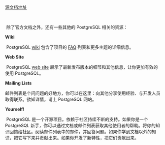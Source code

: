 [源文档地址](https://www.postgresql.org/docs/13/resources.html)

​	

​	除了官方文档之外，还有一些其他的 PostgreSQL 相关的资源：

**Wiki**

​	PostgreSQL [wiki](https://wiki.postgresql.org/wiki/Main_Page) 包含了项目的 [FAQ](https://wiki.postgresql.org/wiki/Frequently_Asked_Questions) 列表和更多主题的详细信息。

**Web Site**

​	PostgreSQL [web site](https://www.postgresql.org/) 展示了最新发布版本的细节和其他信息，让你更加有效的使用 PostgreSQL。

**Mailing Lists**

​	邮件列表是个问问题的好地方，你可以在这里：向其他分享使用经验、与开发人员取得联系。欲知详情，请上 PostgreSQL 网站。

**Yourself!**

​	PostgreSQL 是一个开源项目。依赖于社区持续不断的支持。如果你是一个 PostgreSQL 新手，你可以通过文档或邮件列表获取其他使用者的帮助。将你的知识回馈给社区。阅读邮件列表中的邮件，并回答问题。如果你学到文档以外的知识，把它写下来并贡献出来。如果你开发了新特性，把它们贡献出来。